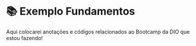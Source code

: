 # 📚 Exemplo Fundamentos
Aqui colocarei anotações e códigos relacionados ao Bootcamp da DIO que estou fazendo!
